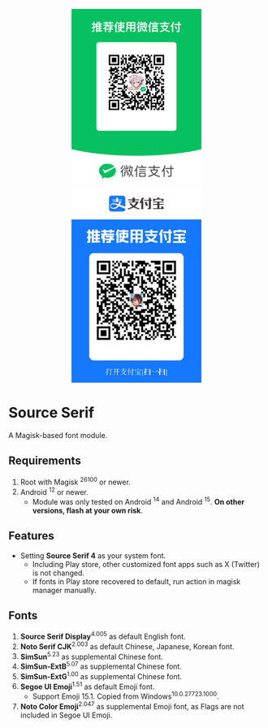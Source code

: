 <p align="center">
<img src="assets/mm_facetoface_collect_qrcode_1737769237737~2.png" width="256px"/>
<img src="assets/1737769403554~2.jpg" width="256px"/>
</p>

# Source Serif
A Magisk-based font module.
## Requirements
1. Root with Magisk <sup>26100</sup> or newer.
2. Android <sup>12</sup> or newer.
    * Module was only tested on Android <sup>14</sup> and Android <sup>15</sup>. **On other versions, flash at your own risk**.
## Features
* Setting **Source Serif 4** as your system font.
    * Including Play store, other customized font apps such as X (Twitter) is not changed.
    * If fonts in Play store recovered to default, run action in magisk manager manually.
## Fonts
1. **Source Serif Display**<sup>4.005</sup> as default English font.
2.  **Noto Serif CJK**<sup>2.003</sup> as default Chinese, Japanese, Korean font.
3. **SimSun**<sup>5.23</sup> as supplemental Chinese font.
4. **SimSun-ExtB**<sup>5.07</sup> as supplemental Chinese font.
5. **SimSun-ExtG**<sup>1.00</sup> as supplemental Chinese font.
6. **Segoe UI Emoji**<sup>1.51</sup> as default Emoji font.
   * Support Emoji 15.1. Copied from Windows<sup>10.0.27723.1000</sup>.
7. **Noto Color Emoji**<sup>2.047</sup> as supplemental  Emoji font, as Flags are not included in Segoe UI Emoji.
